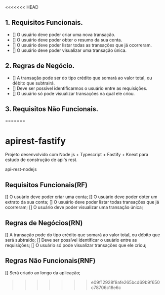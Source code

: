 <<<<<<< HEAD
## 1. Requisitos Funcionais.

- [] O usuário deve poder criar uma nova transação.
- [] O usuário deve poder obter o resumo da sua conta.
- [] O usuário deve poder listar todas as transações que já ocorreram.
- [] O usuário deve poder visualizar uma transação única.

## 2. Regras de Negócio.

- [] A transação pode ser do tipo crédito que somará ao valor total, ou débito que subtrairá.
- [] Deve ser possível identificarmos o usuário entre as requisições.
- [] O usuário só pode visualizar transações na qual ele criou.

## 3. Requisitos Não Funcionais.
=======
# apirest-fastify
Projeto desenvolvido com Node js + Typescript + Fastify + Knext para estudo de construção de api's rest.

api-rest-nodejs

## Requisitos Funcionais(RF)
[] O usuário deve poder criar uma conta;
[] O usuário deve poder obter um extrato da sua conta;
[] O usuário deve poder listar todas transações que já ocorreram;
[] O usuário deve poder visualizar uma transação única;
## Regras de Negócios(RN)
[] A transação pode do tipo crédito que somará ao valor total, ou débito que será subtraído;
[] Deve ser possível identificar o usuário entre as requisições;
[] O usuário só pode visualizar transações que ele criou;
## Regras Não Funcionais(RNF)
[] Será criado ao longo da aplicação;
>>>>>>> e09f12928f9afe265bcd69b9f650c78706c18e6c
